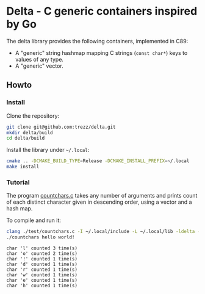 # Delta - C generic containers inspired by Go

The delta library provides the following containers, implemented in C89:
* A "generic" string hashmap mapping C strings (`const char*`) keys to values of any type.
* A "generic" vector.

## Howto

### Install

Clone the repository:
```sh
git clone git@github.com:trezz/delta.git
mkdir delta/build
cd delta/build
```

Install the library under `~/.local`:
```sh
cmake .. -DCMAKE_BUILD_TYPE=Release -DCMAKE_INSTALL_PREFIX=~/.local
make install
```

### Tutorial

The program [countchars.c](test/countchars.c) takes any number of arguments and prints count of each distinct character given in descending order, using a vector and a hash map.

To compile and run it:

```sh
clang ./test/countchars.c -I ~/.local/include -L ~/.local/lib -ldelta -o countchars
./countchars hello world!
```
```
char 'l' counted 3 time(s)
char 'o' counted 2 time(s)
char '!' counted 1 time(s)
char 'd' counted 1 time(s)
char 'r' counted 1 time(s)
char 'w' counted 1 time(s)
char 'e' counted 1 time(s)
char 'h' counted 1 time(s)
```

